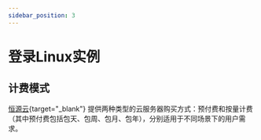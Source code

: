 ```yaml
---
sidebar_position: 3
---
```


# 登录Linux实例

## 计费模式

[恒源云](https://gpushare.com){target="\_blank"} 提供两种类型的云服务器购买方式：预付费和按量计费（其中预付费包括包天、包周、包月、包年），分别适用于不同场景下的用户需求。
